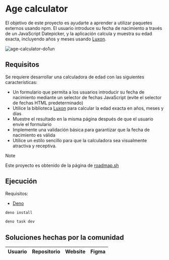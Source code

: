 # Age calculator

El objetivo de este proyecto es ayudarte a aprender a utilizar paquetes externos
usando npm. El usuario introduce su fecha de nacimiento a través de un
JavaScript Datepicker, y la aplicación calcula y muestra su edad exacta,
incluyendo años y meses usando [Luxon](https://www.npmjs.com/package/luxon).

![age-calculator-do1un](https://github.com/user-attachments/assets/a7a0dbce-545d-4d46-a5e6-637ba78809b4)

## Requisitos

Se requiere desarrollar una calculadora de edad con las siguientes
características:

- Un formulario que permita a los usuarios introducir su fecha de nacimiento
  mediante un selector de fechas JavaScript (evite el selector de fechas HTML
  predeterminado)
- Utilice la biblioteca [Luxon](https://www.npmjs.com/package/luxon) para
  calcular la edad exacta en años, meses y días
- Muestre el resultado en la misma página después de que el usuario envíe el
  formulario
- Implemente una validación básica para garantizar que la fecha de nacimiento es
  válida
- Utilice un estilo sencillo para que la calculadora sea visualmente atractiva y
  receptiva.

> [!NOTE]
> Este proyecto es obtenido de la página de
> <a href="https://roadmap.sh/projects/age-calculator">roadmap.sh</a>

## Ejecución

Requisitos:

- [Deno](https://deno.land/)

```bash
deno install
```

```bash
deno task dev
```

## Soluciones hechas por la comunidad

| Usuario | Repositorio | Website | Figma |
| ------- | ----------- | ------- | ----- |
